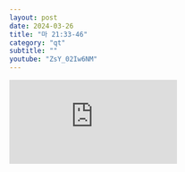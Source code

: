 ```yaml
---
layout: post
date: 2024-03-26
title: "마 21:33-46"
category: "qt"
subtitle: ""
youtube: "ZsY_02Iw6NM"
---
```


<div class="youtube margin-large">
    <iframe src="https://www.youtube.com/embed/ZsY_02Iw6NM" title="YouTube video player" frameborder="0" allow="accelerometer; autoplay; clipboard-write; encrypted-media; gyroscope; picture-in-picture; web-share" allowfullscreen></iframe>
</div>


